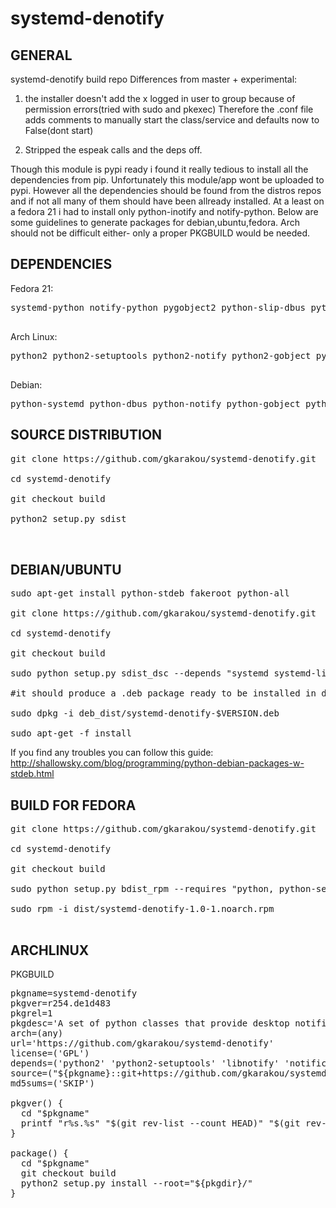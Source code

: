 # systemd-denotify
GENERAL
-------------------
systemd-denotify build repo
Differences from master + experimental:


1. the installer doesn't add the x logged in user to group because of permission errors(tried with sudo and pkexec)
 Therefore the .conf file adds comments to manually start the class/service and defaults now to False(dont start)

2. Stripped the espeak calls and the deps off.



Though this module is pypi ready i found it really tedious to install all the dependencies from pip.
Unfortunately this module/app wont be uploaded to pypi. However all the dependencies should be found from the distros repos and if not all many of them should have been allready installed. At a least on a fedora 21 i had to install only python-inotify and notify-python.
Below are some guidelines to generate packages for debian,ubuntu,fedora. Arch should not be difficult either- only
a proper PKGBUILD would be needed.

DEPENDENCIES
-------------------

Fedora 21:

<pre>
systemd-python notify-python pygobject2 python-slip-dbus python-inotify

</pre>
Arch Linux:

<pre>
python2 python2-setuptools python2-notify python2-gobject python2-systemd python2-dbus python-pyinotify

</pre>

Debian:

<pre>
python-systemd python-dbus python-notify python-gobject python-gi python-inotify
</pre>



SOURCE DISTRIBUTION
---------------------

<pre>
git clone https://github.com/gkarakou/systemd-denotify.git

cd systemd-denotify

git checkout build

python2 setup.py sdist


</pre>


DEBIAN/UBUNTU
----------------

<pre>
sudo apt-get install python-stdeb fakeroot python-all

git clone https://github.com/gkarakou/systemd-denotify.git

cd systemd-denotify

git checkout build

sudo python setup.py sdist_dsc --depends "systemd systemd-libs dbus libnotify python-systemd python-dbus python-notify python-gobject python-gi python-inotify xorg notification-daemon" --build-depends "python-setuptools" bdist_deb

#it should produce a .deb package ready to be installed in deb_dist directory (hint:ls -al deb_dist|grep deb):

sudo dpkg -i deb_dist/systemd-denotify-$VERSION.deb

sudo apt-get -f install
</pre>

If you find any troubles you can follow this guide:
http://shallowsky.com/blog/programming/python-debian-packages-w-stdeb.html


BUILD FOR FEDORA
------------------
<pre>
git clone https://github.com/gkarakou/systemd-denotify.git

cd systemd-denotify

git checkout build

sudo python setup.py bdist_rpm --requires "python, python-setuptools, systemd-python, notify-python, pygobject2, python-slip-dbus, python-inotify, systemd, systemd-libs, libnotify, notification-daemon, dbus, dbus-python, xorg-x11-server-Xorg"

sudo rpm -i dist/systemd-denotify-1.0-1.noarch.rpm

</pre>


ARCHLINUX
-----------------

PKGBUILD

<pre>
pkgname=systemd-denotify
pkgver=r254.de1d483
pkgrel=1
pkgdesc='A set of python classes that provide desktop notification upon a user login and when a systemd service fails.'
arch=(any)
url='https://github.com/gkarakou/systemd-denotify'
license=('GPL')
depends=('python2' 'python2-setuptools' 'libnotify' 'notification-daemon' 'python2-dbus' 'python2-gobject' 'python2-notify' 'python2-systemd' 'python2-pyinotify' 'systemd' 'systemd-libs' 'dbus' 'xorg-server')
source=("${pkgname}::git+https://github.com/gkarakou/systemd-denotify")
md5sums=('SKIP')

pkgver() {
  cd "$pkgname"
  printf "r%s.%s" "$(git rev-list --count HEAD)" "$(git rev-parse --short HEAD)"
}

package() {
  cd "$pkgname"
  git checkout build
  python2 setup.py install --root="${pkgdir}/"
}

</pre>
